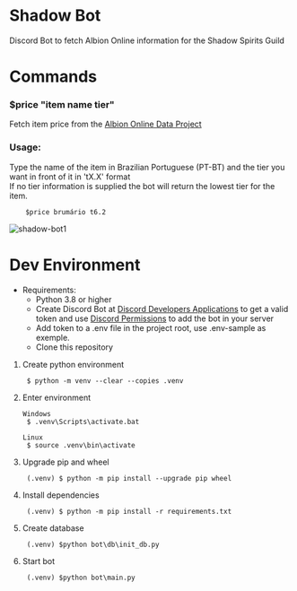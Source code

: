 # Shadow Bot
Discord Bot to fetch Albion Online information for the Shadow Spirits Guild 

# Commands
### $price "item name tier"

Fetch item price from the [Albion Online Data Project](https://www.albion-online-data.com/)

### Usage:

Type the name of the item in Brazilian Portuguese (PT-BT) and the tier you want in front of it in 'tX.X' format </br>
If no tier information is supplied the bot will return the lowest tier for the item.

```
    $price brumário t6.2
```
![shadow-bot1](https://user-images.githubusercontent.com/21298220/191596762-d332d892-4990-412a-9082-e607303362fb.PNG)

# Dev Environment

- Requirements:
  - Python 3.8 or higher
  - Create Discord Bot at [Discord Developers Applications](https://discord.com/developers/applications) to get a valid token and use [Discord Permissions](https://discordapi.com/permissions.html) to add the bot in your server
  - Add token to a .env file in the project root, use .env-sample as exemple.
  - Clone this repository

1) Create python environment
   ```
    $ python -m venv --clear --copies .venv
   ```
2) Enter environment 
   ```
   Windows
    $ .venv\Scripts\activate.bat

   Linux
    $ source .venv\bin\activate
   ```
3) Upgrade pip and wheel
   ```
    (.venv) $ python -m pip install --upgrade pip wheel
   ```

4) Install dependencies

   ```
    (.venv) $ python -m pip install -r requirements.txt
   ```

5) Create database
   ```
    (.venv) $python bot\db\init_db.py
   ```

6) Start bot
   ```
    (.venv) $python bot\main.py
   ```


